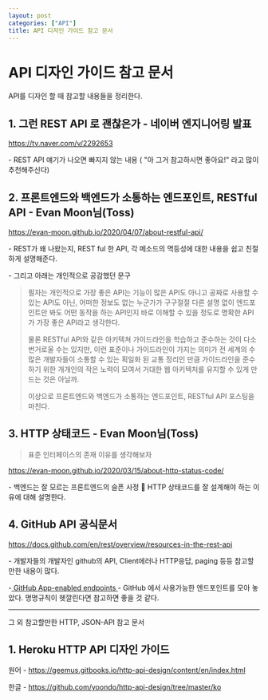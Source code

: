 ```yaml
---
layout: post
categories: ["API"]
title: API 디자인 가이드 참고 문서
---
```


# API 디자인 가이드 참고 문서

API를 디자인 할 때 참고할 내용들을 정리한다.

## 1. **그런 REST API 로 괜찮은가** - 네이버 엔지니어링 발표

https://tv.naver.com/v/2292653

\- REST API 얘기가 나오면 빠지지 않는 내용 ( "아 그거 참고하시면 좋아요!" 라고 많이 추천해주신다)

## 2. **프론트엔드와 백엔드가 소통하는 엔드포인트, RESTful API** - Evan Moon님(Toss)

https://evan-moon.github.io/2020/04/07/about-restful-api/

\- REST가 왜 나왔는지, REST ful 한 API, 각 메소드의 멱등성에 대한 내용을 쉽고 친절하게 설명해준다.

\- 그리고 아래는 개인적으로 공감했던 문구

> 필자는 개인적으로 가장 좋은 API는 기능이 많은 API도 아니고 공짜로 사용할 수 있는 API도 아닌, 어떠한 정보도 없는 누군가가 구구절절 다른 설명 없이 엔드포인트만 봐도 어떤 동작을 하는 API인지 바로 이해할 수 있을 정도로 명확한 API가 가장 좋은 API라고 생각한다.
>
> 물론 RESTful API와 같은 아키텍쳐 가이드라인을 학습하고 준수하는 것이 다소 번거로울 수는 있지만, 이런 표준이나 가이드라인이 가지는 의미가 전 세계의 수 많은 개발자들이 소통할 수 있는 획일화 된 교통 정리인 만큼 가이드라인을 준수하기 위한 개개인의 작은 노력이 모여서 거대한 웹 아키텍처를 유지할 수 있게 만드는 것은 아닐까.
>
> 이상으로 프론트엔드와 백엔드가 소통하는 엔드포인트, RESTful API 포스팅을 마친다.

## 3. **HTTP 상태코드** - Evan Moon님(Toss)

> 표준 인터페이스의 존재 이유를 생각해보자

https://evan-moon.github.io/2020/03/15/about-http-status-code/

\- 백엔드는 잘 모르는 프론트엔드의 슬픈 사정 🥲 HTTP 상태코드를 잘 설계해야 하는 이유에 대해 설명한다.

## 4. **GitHub API 공식문서**

https://docs.github.com/en/rest/overview/resources-in-the-rest-api

\- 개발자들의 개발자인 github의 API, Client에러나 HTTP응답, paging 등등 참고할만한 내용이 많다.

-[ GitHub App-enabled endpoints ](https://docs.github.com/en/rest/overview/endpoints-available-for-github-apps)- GitHub 에서 사용가능한 엔드포인트를 모아 놓았다. 명명규칙이 헷깔린다면 참고하면 좋을 것 같다.

---

그 외 참고할만한 HTTP, JSON-API 참고 문서

## 1. Heroku HTTP API 디자인 가이드

원어 - https://geemus.gitbooks.io/http-api-design/content/en/index.html

한글 - https://github.com/yoondo/http-api-design/tree/master/ko
